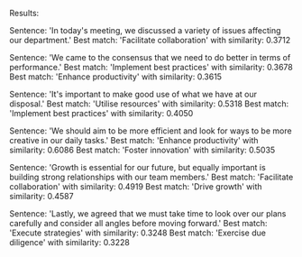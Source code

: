 Results:

Sentence: 'In today's meeting, we discussed a variety of issues affecting our department.'
  Best match: 'Facilitate collaboration' with similarity: 0.3712

Sentence: 'We came to the consensus that we need to do better in terms of performance.'
  Best match: 'Implement best practices' with similarity: 0.3678
  Best match: 'Enhance productivity' with similarity: 0.3615

Sentence: 'It's important to make good use of what we have at our disposal.'
  Best match: 'Utilise resources' with similarity: 0.5318
  Best match: 'Implement best practices' with similarity: 0.4050

Sentence: 'We should aim to be more efficient and look for ways to be more creative in our daily tasks.'
  Best match: 'Enhance productivity' with similarity: 0.6086
  Best match: 'Foster innovation' with similarity: 0.5035

Sentence: 'Growth is essential for our future, but equally important is building strong relationships with our team members.'
  Best match: 'Facilitate collaboration' with similarity: 0.4919
  Best match: 'Drive growth' with similarity: 0.4587

Sentence: 'Lastly, we agreed that we must take time to look over our plans carefully and consider all angles before moving forward.'
  Best match: 'Execute strategies' with similarity: 0.3248
  Best match: 'Exercise due diligence' with similarity: 0.3228
